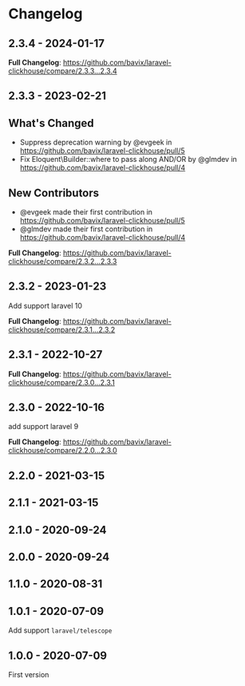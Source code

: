 # Changelog

## 2.3.4 - 2024-01-17

**Full Changelog**: https://github.com/bavix/laravel-clickhouse/compare/2.3.3...2.3.4

## 2.3.3 - 2023-02-21

## What's Changed
* Suppress deprecation warning by @evgeek in https://github.com/bavix/laravel-clickhouse/pull/5
* Fix Eloquent\Builder::where to pass along AND/OR by @glmdev in https://github.com/bavix/laravel-clickhouse/pull/4

## New Contributors
* @evgeek made their first contribution in https://github.com/bavix/laravel-clickhouse/pull/5
* @glmdev made their first contribution in https://github.com/bavix/laravel-clickhouse/pull/4

**Full Changelog**: https://github.com/bavix/laravel-clickhouse/compare/2.3.2...2.3.3

## 2.3.2 - 2023-01-23

Add support laravel 10

**Full Changelog**: https://github.com/bavix/laravel-clickhouse/compare/2.3.1...2.3.2

## 2.3.1 - 2022-10-27

**Full Changelog**: https://github.com/bavix/laravel-clickhouse/compare/2.3.0...2.3.1

## 2.3.0 - 2022-10-16

add support laravel 9

**Full Changelog**: https://github.com/bavix/laravel-clickhouse/compare/2.2.0...2.3.0

## 2.2.0 - 2021-03-15



## 2.1.1 - 2021-03-15



## 2.1.0 - 2020-09-24



## 2.0.0 - 2020-09-24



## 1.1.0 - 2020-08-31



## 1.0.1 - 2020-07-09

Add support `laravel/telescope`

## 1.0.0 - 2020-07-09

First version

